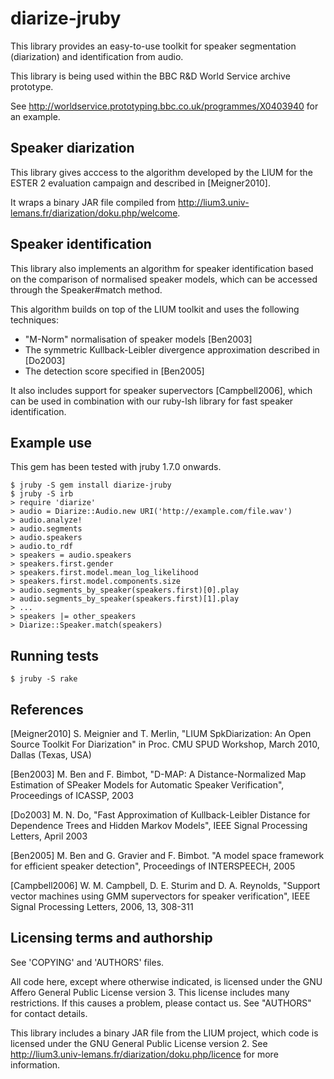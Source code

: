 diarize-jruby
=============

This library provides an easy-to-use toolkit for speaker
segmentation (diarization) and identification from audio.

This library is being used within the BBC R&D World Service 
archive prototype.

See http://worldservice.prototyping.bbc.co.uk/programmes/X0403940 for
an example.


Speaker diarization
-------------------

This library gives acccess to the algorithm developed by the LIUM 
for the ESTER 2 evaluation campaign and described in [Meigner2010].

It wraps a binary JAR file compiled from 
http://lium3.univ-lemans.fr/diarization/doku.php/welcome.


Speaker identification
----------------------

This library also implements an algorithm for speaker identification
based on the comparison of normalised speaker models, which can be 
accessed through the Speaker#match method.

This algorithm builds on top of the LIUM toolkit and uses the following 
techniques:

 * "M-Norm" normalisation of speaker models [Ben2003]
 * The symmetric Kullback-Leibler divergence approximation described in [Do2003]
 * The detection score specified in [Ben2005] 

It also includes support for speaker supervectors [Campbell2006], which 
can be used in combination with our ruby-lsh library for fast speaker 
identification.


Example use
-----------

This gem has been tested with jruby 1.7.0 onwards.

    $ jruby -S gem install diarize-jruby
    $ jruby -S irb
    > require 'diarize'
    > audio = Diarize::Audio.new URI('http://example.com/file.wav')
    > audio.analyze!
    > audio.segments
    > audio.speakers
    > audio.to_rdf
    > speakers = audio.speakers
    > speakers.first.gender
    > speakers.first.model.mean_log_likelihood
    > speakers.first.model.components.size
    > audio.segments_by_speaker(speakers.first)[0].play
    > audio.segments_by_speaker(speakers.first)[1].play
    > ...
    > speakers |= other_speakers
    > Diarize::Speaker.match(speakers)


Running tests
-------------

    $ jruby -S rake


References
----------

[Meigner2010] S. Meignier and T. Merlin, "LIUM SpkDiarization: 
An Open Source Toolkit For Diarization" in Proc. CMU SPUD Workshop, 
March 2010, Dallas (Texas, USA)

[Ben2003] M. Ben and F. Bimbot, "D-MAP: A Distance-Normalized Map 
Estimation of SPeaker Models for Automatic Speaker Verification", 
Proceedings of ICASSP, 2003

[Do2003] M. N. Do, "Fast Approximation of Kullback-Leibler Distance 
for Dependence Trees and Hidden Markov Models", 
IEEE Signal Processing Letters, April 2003

[Ben2005] M. Ben and G. Gravier and F. Bimbot. "A model space 
framework for efficient speaker detection", 
Proceedings of INTERSPEECH, 2005

[Campbell2006] W. M. Campbell, D. E. Sturim and D. A. Reynolds, 
"Support vector machines using GMM supervectors for speaker verification", 
IEEE Signal Processing Letters, 2006, 13, 308-311


Licensing terms and authorship
------------------------------

See 'COPYING' and 'AUTHORS' files.

All code here, except where otherwise indicated, is licensed under
the GNU Affero General Public License version 3. This license includes 
many restrictions. If this causes a problem, please contact us. 
See "AUTHORS" for contact details.

This library includes a binary JAR file from the LIUM project, which code
is licensed under the GNU General Public License version 2. See
http://lium3.univ-lemans.fr/diarization/doku.php/licence for more
information.
